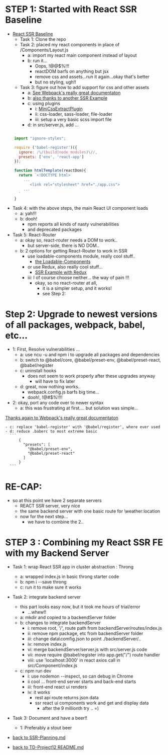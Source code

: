 # STEP 1: Started with React SSR Baseline

  - [React SSR Baseline](https://github.com/alexnm/react-ssr/tree/basic)
    - Task 1: Clone the repo
    - Task 2: placed my react components in place of /Components/Layout.js
      - a: import my react main component instead of layout
      - b: run it...
        - Oops, !@@$%!!!
        - reactDOM barfs on anything but jsx
        - remove css and assets...run it again...okay that's better
        - but no styling, ugh!!
    - Task 3: figure out how to add support for css and other assets
      - a: [See Webpack's really great documentaton](https://webpack.js.org/concepts)
      - b: [also thanks to another SSR Example](https://medium.com/@benlu/ssr-with-create-react-app-v2-1b8b520681d9)
      - c: using plugins
        - i: [MiniCssExtractPlugin](https://webpack.js.org/plugins/mini-css-extract-plugin/#repo-httpsgithubcomwebpack-contribmini-css-extract-plugin)
        - ii: css-loader, sass-loader, file-loader
        - iii: setup a very basic scss import file
      - d: in src/server.js, add ...
```javascript

    import "ignore-styles";

    require ('babel-register')({
      ignore: /\/(build|node_modules)\//,
      presets: ['env', 'react-app']
    });

    function htmlTemplate(reactDom){
      return `<!DOCTYPE html>
        ...                  
           <link rel="stylesheet" href="./app.css">
        ...
      `
    }

```

  - Task 4: with the above steps, the main React UI component loads
    - a: yah!!!
    - b: dooh!
        - npm reports all kinds of nasty vulnerabilities
        - and deprecated packages
  - Task 5: React-Router
    - a: okay so, react-router needs a DOM to work..
        - but server-side, there is NO DOM..
    - b: 2 options for getting React-Router to work in SSR
        - use loadable-components module, really cool stuff..
          - [the Loadable-Components](https://github.com/smooth-code/loadable-components)
        - or use Redux, also really cool stuff...
          - [SSR Example with Redux](https://medium.com/@benlu/ssr-with-create-react-app-v2-1b8b520681d9)
      - iii: I of course choose neither... the way of pain !!!
        - okay, so no react-router at all,
          - it is a simpler setup, and it works!  
          - see Step 2:

# Step 2: Upgrade to newest versions of all packages, webpack, babel, etc...

  - 1: First, Resolve vulnerabilities ...
    - a: use ncu -u and npm i to upgrade all packages and dependencies
    - b: switch to @babel/core, @babel/preset-env, @babel/preset-react, @babel/register
    - c: uninstall hooks
      - does not seem to work properly after these upgrades anyway
        - will have to fix later
    - d: great, now nothing works..
      - webpack.config.js barfs big time...
      - dooh!, !@#$%!!!!
  - 2: okay, port any code over to newer syntax
    - a: this was frustrating at first.... but solution was simple...

[Thanks again to Webpack's really great documentaton](https://webpack.js.org/concepts)

    - c: replace 'babel-register' with '@babel/register', where ever used
    - d: reduce .baberc to most extreme basic
      ```
          {
            "presets": [
              "@babel/preset-env",
              "@babel/preset-react"
            ]
          }
      ```

# RE-CAP:
  - so at this point we have 2 separate servers
    - REACT SSR server, very nice
    - the same backend server with one basic route for \weather:location
    - now for the next step...
      - we have to combine the 2..

# STEP 3 : Combining my React SSR FE with my Backend Server

  - Task 1: wrap React SSR app in cluster abstraction : Throng
    - a: wrapped index.js in basic throng starter code
    - b: npm i --save throng  
    - c: run it to make sure it works

  - Task 2: integrate backend server
    - this part looks easy now, but it took me hours of trial/error
      - ...whew!!
    - a: mkdir and copied to a backendServer folder
    - b: changes to integrate backendServer
      - i: remove root, '/', route path from backendServer/routes/index.js
      - ii: remove npm package, etc from backendServer folder
      - iii: change data\comfig.json to point ./backendServer/..
      - iv: remove index.js
      - vi: merge backendServer/server.js with src/server.js code
      - vii: move require @babel/register into app.get("/") route handler
      - viii: use 'localhost:3000' in react axios call in src/Component/index.js  
    - c: npm run dev
      - i: use nodemon --inspect, so can debug in Chrome
      - ii cool ... front-end server starts and back-end starts
      - iii: front-end react ui renders
      - iv: it works
        - rest api route returns json data
        - ssr react ui components work and get and display data
          - after the 9 millionth try .. =)

  - Task 3: Document and have a beer!!
    - 1: Preferably a stout beer

- [back to SSR-Planning.md](./SSR-Planning.md)
- [back to TD-Project12 README.md](./README.md)
